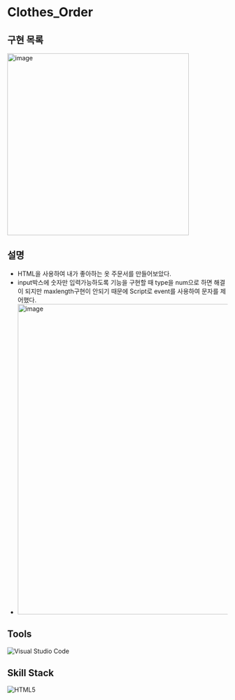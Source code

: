 # Clothes_Order
 
 ## 구현 목록
<img width="415" alt="image" src="https://user-images.githubusercontent.com/102028778/160270230-8c8f5528-3078-4691-9ce6-0103037ae548.png">


## 설명
* HTML을 사용하여 내가 좋아하는 옷 주문서를 만들어보았다.
* input박스에 숫자만 입력가능하도록 기능을 구현할 때 type을 num으로 하면 해결이 되지만 maxlength구현이 안되기 때문에 Script로 event를 사용하여 문자를 제어했다.
* <img width="708" alt="image" src="https://user-images.githubusercontent.com/102028778/167327338-fe7b52ec-22b7-43d3-aad8-6c21f4ad9883.png">


## Tools
![Visual Studio Code](https://img.shields.io/badge/Visual%20Studio%20Code-007396.svg?&style=for-the-badge&logo=Visual%20Studio%20Code&logocolor=white)
## Skill Stack
![HTML5](https://img.shields.io/badge/HTML5-007396.svg?&style=for-the-badge&logo=HTML5&logocolor=white)

